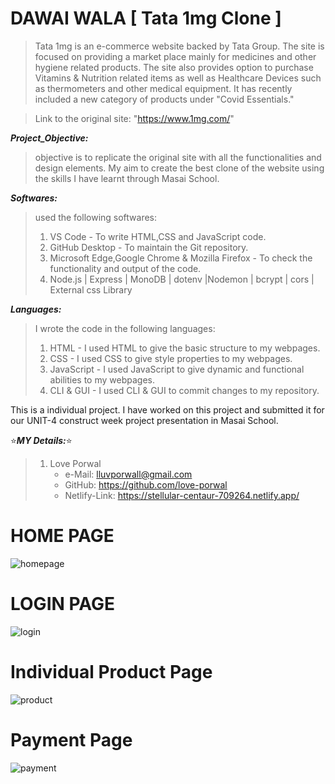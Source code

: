 # DAWAI WALA  [ Tata 1mg Clone ]

>Tata 1mg is an e-commerce website backed by Tata Group. The site is focused on providing a market place mainly for medicines and other hygiene related products. The site also provides option to purchase Vitamins & Nutrition related items as well as Healthcare Devices such as thermometers and other medical equipment. It has recently included a new category of products under "Covid Essentials."

>Link to the original site: "https://www.1mg.com/"

***Project_Objective:***
>objective is to replicate the original site with all the functionalities and design elements. My aim to create the best clone of the website using the skills I have learnt through Masai School.

***Softwares:***
> used the following softwares: 
>1. VS Code - To write HTML,CSS and JavaScript code. 
>2. GitHub Desktop - To maintain the Git repository. 
>3. Microsoft Edge,Google Chrome & Mozilla Firefox - To check the functionality and output of the code.
>4. Node.js | Express | MonoDB | dotenv |Nodemon | bcrypt | cors | External css Library

***Languages:***
>I wrote the code in the following languages: 
>1. HTML - I used HTML to give the basic structure to my webpages. 
>2. CSS - I used CSS to give style properties to my webpages. 
>3. JavaScript - I used JavaScript to give dynamic and functional abilities to my webpages. 
>4. CLI & GUI - I used CLI & GUI to commit changes to my repository.

This is a individual project. I have worked on this project and submitted it for our UNIT-4 construct week project presentation in Masai School.

:star:***MY Details:***:star: 
 > 1. Love Porwal
   >    - e-Mail: lluvporwall@gmail.com
   >    - GitHub: https://github.com/love-porwal 
   >    - Netlify-Link: https://stellular-centaur-709264.netlify.app/
  

# HOME PAGE
![homepage](https://user-images.githubusercontent.com/112820391/221426960-3867d2c4-3631-4c2d-8f20-43caef693972.PNG)

# LOGIN PAGE
![login](https://user-images.githubusercontent.com/112820391/221427790-5a71e349-5659-4aad-81e5-25931987099f.PNG)

# Individual Product Page
![product](https://user-images.githubusercontent.com/112820391/221427752-9cce415b-a3f8-4275-baa0-836647fe5cdc.PNG)

# Payment Page

![payment](https://user-images.githubusercontent.com/112820391/221427824-01e13911-7a24-4f03-a6e1-1405a7db12a9.PNG)


